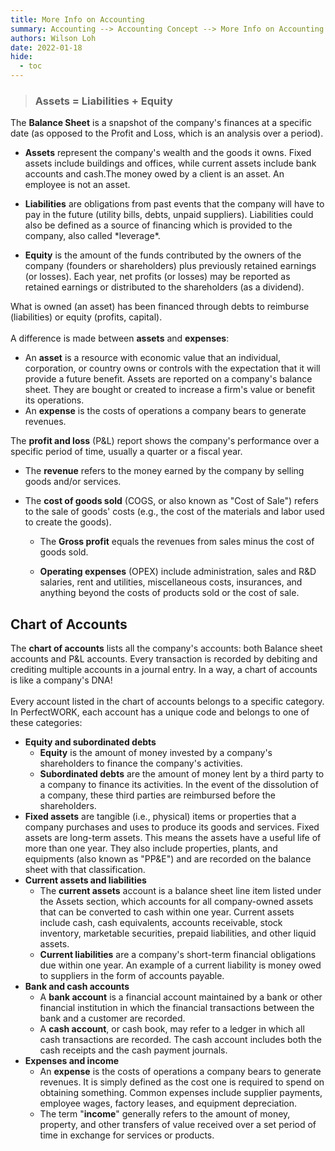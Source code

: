 ```yaml
---
title: More Info on Accounting
summary: Accounting --> Accounting Concept --> More Info on Accounting
authors: Wilson Loh
date: 2022-01-18
hide:
  - toc
---
```

<script type='text/javascript'>

(function()
{
  if( window.localStorage )
  {
    if( !localStorage.getItem('firstLoad') )
    {
      localStorage['firstLoad'] = true;
      window.location.reload();
    }  
    else
      localStorage.removeItem('firstLoad');
  }
})();

</script>

<script src="https://cdnjs.cloudflare.com/ajax/libs/immutable/3.8.2/immutable.min.js"
            integrity="sha512-myCdDiGJRYrvRb/VuJ67ljifYTJdc1jdEvL4c4ftX9o3N6EAnmD83c/7l2/91RCINZ7c8w21tiXDT7RDFjdc3g=="
            crossorigin="anonymous"></script>

<script src="https://cdnjs.cloudflare.com/ajax/libs/react/0.13.0/react-with-addons.min.js"
            integrity="sha512-wsnDgOxfyn4lhblRMHPMuJh+9CnLcwcisda1zLRGNWKh6OiQynebYTyRZYgH+eWLEdNTKak0OD2GAd/S51UhTw=="
            crossorigin="anonymous"></script>

<script src="/javascripts/atom.js"></script>


<section id="accounting-cheat-sheet">
<div class="grid grid-cols-3 gap-1">
   <div>
       <div class="doc-aside accounts-table">
          <!-- Placeholder -->
       </div>
       <blockquote class="highlights doc-aside">
             <h3>Assets = Liabilities + Equity</h3>
       </blockquote>
   </div>
   <div class="col-span-2">
     <div class="intro-list">
        <div class="intro-balance">The <strong>Balance Sheet</strong> is a snapshot of the company's finances at a specific date (as opposed to the Profit and Loss, which is an analysis over a period).
           <ul>
              <li><p class="intro-assets"><strong>Assets</strong> represent the company's wealth and the goods it owns. Fixed assets include buildings and offices, while current assets include bank accounts and cash.The money owed by a client is an asset. An employee is not an asset.</p></li>
              <li><p class="intro-liabilities"><strong>Liabilities</strong> are obligations from past events that the company will have to pay in the future (utility bills, debts, unpaid suppliers). Liabilities could also be defined as a source of financing which is provided to the company, also called *leverage*.<p></li>
              <li><p class="intro-equity"><strong>Equity</strong> is the amount of the funds contributed by the owners of the company (founders or shareholders) plus previously retained earnings (or losses). Each year, net profits (or losses) may be reported as retained earnings or distributed to the shareholders (as a dividend).</p></li>
           </ul>
        </div>
     </div>
     What is owned (an asset) has been financed through debts to reimburse (liabilities) or equity
     (profits, capital).
     <br /><br />
     A difference is made between <strong>assets</strong> and <strong>expenses</strong>:
     <ul>
        <li>An <strong>asset</strong> is a resource with economic value that an individual, corporation, or country owns or controls with the expectation that it will provide a future benefit. Assets are reported on a company's balance sheet. They are bought or created to increase a firm's value or benefit its operations.</li>
        <li>An <strong>expense</strong> is the costs of operations a company bears to generate revenues.</li>
     </ul>
     <div class="intro-list">
        <div class="intro-p-l">The <strong>profit and loss</strong> (P&L) report shows the company's performance over a specific period of time, usually a quarter or a fiscal year.
        <ul>
            <li><p class="intro-gross-profit">The <strong>revenue</strong> refers to the money earned by the company by selling goods and/or services.</p></li>
            <li><p class="intro-gross-profit">The <strong>cost of goods sold</strong> (COGS, or also known as "Cost of Sale") refers to the sale of goods' costs (e.g., the cost of the materials and labor used to create the goods).
                 <ul>
                    <li><p class="intro-gross-profit">The <strong>Gross profit</strong> equals the revenues from sales minus the cost of goods sold.</p></li>
                    <li><p class="intro-opex"><strong>Operating expenses</strong> (OPEX) include administration, sales and R&D salaries, rent and utilities, miscellaneous costs, insurances, and anything beyond the costs of products sold or the cost of sale.</p></li>
                 </ul>
              </p></li>
        </ul>
        </div>
     </div>
   </div>
</section>

## Chart of Accounts

<section id="chart-of-accounts">
<p class="text-xs">
The <strong>chart of accounts</strong> lists all the company's accounts: both Balance sheet accounts and P&L
accounts. Every transaction is recorded by debiting and crediting multiple accounts in a journal
entry. In a way, a chart of accounts is like a company's DNA!
<br/>
<br/>
Every account listed in the chart of accounts belongs to a specific category. In PerfectWORK, each account
has a unique code and belongs to one of these categories:

<ul>
   <li><strong>Equity and subordinated debts</strong>
     <ul>
         <li><strong>Equity</strong> is the amount of money invested by a company's shareholders to finance the company's activities.</li>
         <li><strong>Subordinated debts</strong> are the amount of money lent by a third party to a company to finance its activities. In the event of the dissolution of a company, these third parties are reimbursed before the shareholders.</li>
      </ul>
   </li>
   <li><strong>Fixed assets</strong> are tangible (i.e., physical) items or properties that a company purchases and uses to produce its goods and services. Fixed assets are long-term assets. This means the assets have a useful life of more than one year. They also include properties, plants, and equipments (also known as "PP&E") and are recorded on the balance sheet with that classification.
  </li>
   <li><strong>Current assets and liabilities</strong>
      <ul>
         <li>The <strong>current assets</strong> account is a balance sheet line item listed under the Assets section, which accounts for all company-owned assets that can be converted to cash within one year. Current assets include cash, cash equivalents, accounts receivable, stock inventory, marketable securities, prepaid liabilities, and other liquid assets.</li>
         <li><strong>Current liabilities</strong> are a company's short-term financial obligations due within one year. An example of a current liability is money owed to suppliers in the form of accounts payable.</li>
      </ul>
   <li><strong>Bank and cash accounts</strong>
      <ul>
        <li>A <strong>bank account</strong> is a financial account maintained by a bank or other financial institution in which the financial transactions between the bank and a customer are recorded.</li>
         <li>A <strong>cash account</strong>, or cash book, may refer to a ledger in which all cash transactions are
         recorded. The cash account includes both the cash receipts and the cash payment journals.</li>
      </ul>
   </li>
   <li><strong>Expenses and income</strong>
      <ul>
         <li>An <strong>expense</strong> is the costs of operations a company bears to generate revenues. It is simply defined as the cost one is required to spend on obtaining something. Common expenses include supplier payments, employee wages, factory leases, and equipment depreciation.</li>
         <li>The term "<strong>income</strong>" generally refers to the amount of money, property, and other transfers of value received over a set period of time in exchange for services or products.</li>
      </ul>
   </li>
</ul>
</p>
</section>
